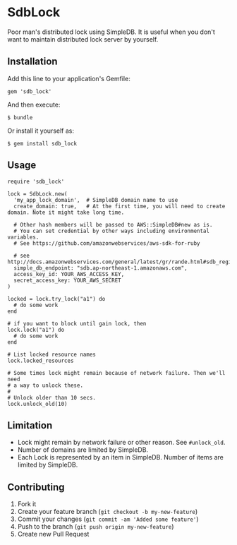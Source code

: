 # SdbLock

Poor man's distributed lock using SimpleDB. It is useful when you don't want to
maintain distributed lock server by yourself.

## Installation

Add this line to your application's Gemfile:

    gem 'sdb_lock'

And then execute:

    $ bundle

Or install it yourself as:

    $ gem install sdb_lock

## Usage

````
require 'sdb_lock'

lock = SdbLock.new(
  'my_app_lock_domain',  # SimpleDB domain name to use
  create_domain: true,   # At the first time, you will need to create domain. Note it might take long time.

  # Other hash members will be passed to AWS::SimpleDB#new as is.
  # You can set credential by other ways including environmental variables.
  # See https://github.com/amazonwebservices/aws-sdk-for-ruby

  # see http://docs.amazonwebservices.com/general/latest/gr/rande.html#sdb_region
  simple_db_endpoint: "sdb.ap-northeast-1.amazonaws.com",
  access_key_id: YOUR_AWS_ACCESS_KEY,
  secret_access_key: YOUR_AWS_SECRET
)

locked = lock.try_lock("a1") do
  # do some work
end

# if you want to block until gain lock, then
lock.lock("a1") do
  # do some work
end

# List locked resource names
lock.locked_resources

# Some times lock might remain because of network failure. Then we'll need
# a way to unlock these.
#
# Unlock older than 10 secs.
lock.unlock_old(10)

````

## Limitation

* Lock might remain by network failure or other reason. See `#unlock_old`.
* Number of domains are limited by SimpleDB.
* Each Lock is represented by an item in SimpleDB. Number of items are limited by SimpleDB.

## Contributing

1. Fork it
2. Create your feature branch (`git checkout -b my-new-feature`)
3. Commit your changes (`git commit -am 'Added some feature'`)
4. Push to the branch (`git push origin my-new-feature`)
5. Create new Pull Request
